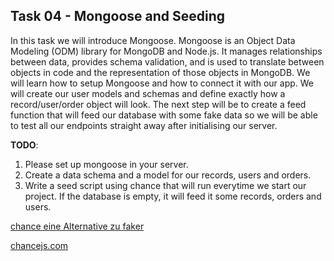 ## Task 04 - Mongoose and Seeding

In this task we will introduce Mongoose. Mongoose is an Object Data Modeling (ODM) library for MongoDB and Node.js. It manages relationships between data, provides schema validation, and is used to translate between objects in code and the representation of those objects in MongoDB.
We will learn how to setup Mongoose and how to connect it with our app. We will create our user models and schemas and define exactly how a record/user/order object will look.
The next step will be to create a feed function that will feed our database with some fake data so we will be able to test all our endpoints straight away after initialising our server.

**TODO**:

1. Please set up mongoose in your server.
2. Create a data schema and a model for our records, users and orders.
3. Write a seed script using chance that will run everytime we start our project. If the database is empty, it will feed it some records, orders and users.

[chance eine Alternative zu faker](https://makinhs.medium.com/open-source-npm-faker-and-chance-as-an-option-16f1b6fdb2d1)

[chancejs.com](https://chancejs.com/)
